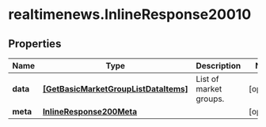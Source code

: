 # realtimenews.InlineResponse20010

## Properties

Name | Type | Description | Notes
------------ | ------------- | ------------- | -------------
**data** | [**[GetBasicMarketGroupListDataItems]**](GetBasicMarketGroupListDataItems.md) | List of market groups. | [optional] 
**meta** | [**InlineResponse200Meta**](InlineResponse200Meta.md) |  | [optional] 



